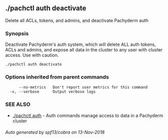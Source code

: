 ## ./pachctl auth deactivate

Delete all ACLs, tokens, and admins, and deactivate Pachyderm auth

### Synopsis


Deactivate Pachyderm's auth system, which will delete ALL auth tokens, ACLs and admins, and expose all data in the cluster to any user with cluster access. Use with caution.

```
./pachctl auth deactivate
```

### Options inherited from parent commands

```
      --no-metrics   Don't report user metrics for this command
  -v, --verbose      Output verbose logs
```

### SEE ALSO
* [./pachctl auth](./pachctl_auth.md)	 - Auth commands manage access to data in a Pachyderm cluster

###### Auto generated by spf13/cobra on 13-Nov-2018
